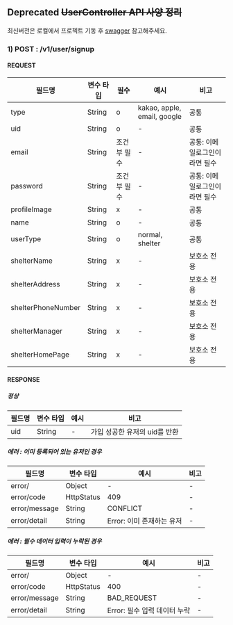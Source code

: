 ## Deprecated ~~UserController API 사양 정리~~
최신버전은 로컬에서 프로젝트 기동 후 [swagger](http://localhost:8080/swagger-ui/index.html) 참고해주세요.

### 1) POST : /v1/user/signup

#### REQUEST

| 필드명                | 변수 타입  | 필수     | 예시                          | 비고               |
|--------------------|--------|--------|-----------------------------|------------------|
| type               | String | o      | kakao, apple, email, google | 공통               |
| uid                | String | o      | -                           | 공통               |
| email              | String | 조건부 필수 | -                           | 공통: 이메일로그인이라면 필수 |
| password           | String | 조건부 필수 | -                           | 공통: 이메일로그인이라면 필수 |
| profileImage       | String | x      | -                           | 공통               |
| name               | String | o      | -                           | 공통               |
| userType           | String | o      | normal, shelter             | 공통               |
| shelterName        | String | x      | -                           | 보호소 전용           |
| shelterAddress     | String | x      | -                           | 보호소 전용           |
| shelterPhoneNumber | String | x      | -                           | 보호소 전용           |
| shelterManager     | String | x      | -                           | 보호소 전용           |
| shelterHomePage    | String | x      | -                           | 보호소 전용           |

#### RESPONSE

##### 정상

| 필드명 | 변수 타입  | 예시  | 비고                 |
|-----|--------|-----|--------------------|
| uid | String | -   | 가입 성공한 유저의 uid를 반환 |

##### 에러 : 이미 등록되어 있는 유저인 경우

| 필드명           | 변수 타입      | 예시                | 비고  |
|---------------|------------|-------------------|-----|
| error/        | Object     | -                 | -   |
| error/code    | HttpStatus | 409               | -   |
| error/message | String     | CONFLICT          | -   |
| error/detail  | String     | Error: 이미 존재하는 유저 | -   |

##### 에러 : 필수 데이터 입력이 누락된 경우

| 필드명           | 변수 타입      | 예시                  | 비고  |
|---------------|------------|---------------------|-----|
| error/        | Object     | -                   | -   |
| error/code    | HttpStatus | 400                 | -   |
| error/message | String     | BAD_REQUEST         | -   |
| error/detail  | String     | Error: 필수 입력 데이터 누락 | -   |